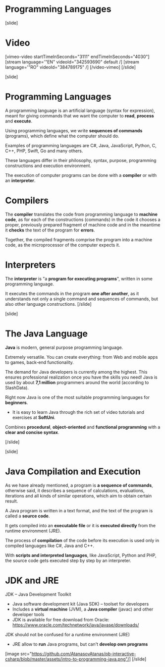 # Programming Languages

[slide]
# Video

[vimeo-video startTimeInSeconds="3111" endTimeInSeconds="4030"]
[stream language='"EN" videoId="342593690" default /]
[stream language='"RO" videoId="384789175"  /]
[/video-vimeo]
[/slide]

[slide]
# Programming Languages
A programming language is an artificial language (syntax for expression), meant for giving commands that we want the computer to **read**, **process** and **execute**.

Using programming languages, we write **sequences of commands** (programs), which define what the computer should do. 

Examples of programming languages are C#, Java, JavaScript, Python, C, C++, PHP, Swift, Go and many others. 

These languages differ in their philosophy, syntax, purpose, programming constructions and execution environment. 

The execution of computer programs can be done with a **compiler** or with an **interpreter**.

# Compilers
The **compiler** translates the code from programming language to **machine code**, as for each of the constructions (commands) in the code it chooses a proper, previously prepared fragment of machine code and in the meantime it **checks** the text of the program for **errors**. 

Together, the compiled fragments comprise the program into a machine code, as the microprocessor of the computer expects it.

# Interpreters
The **interpreter** is "a **program for executing programs**", written in some programming language. 

It executes the commands in the program **one after another**, as it understands not only a single command and sequences of commands, but also other language constructions.
[/slide]

[slide]
# The Java Language
**Java** is modern, general purpose programming language.

Extremely versatile. You can create everything: from Web and mobile apps to games, back-end functionality.

The demand for Java developers is currently among the highest. This ensures professional realization once you have the skills you need! Java is used by about **7,1 million** programmers around the world (according to SlashData). 

Right now Java is one of the most suitable programming languages for **beginners**. 
* It is easy to learn Java through the rich set of video tutorials and exercises at **SoftUni**. 

Combines **procedural**, **object-oriented** and **functional programming** with a **clear and concise syntax**.

[/slide]

[slide]
# Java Compilation and Execution
As we have already mentioned, a program is **a sequence of commands**, otherwise said, it describes a sequence of calculations, evaluations, iterations and all kinds of similar operations, which aim to obtain certain result.

A Java program is written in a text format, and the text of the program is called a **source code**. 

It gets compiled into an **executable file** or it is **executed directly** from the runtime environment (JRE).

The process of **compilation** of the code before its execution is used only in compiled languages like C#, Java and C++. 

With **scripts and interpreted languages**, like JavaScript, Python and PHP, the source code gets executed step by step by an interpreter.

# JDK and JRE
JDK – Java Development Toolkit

* Java software development kit (Java SDK) – toolset for developers
* Includes a **virtual machine** (JVM), a **Java compiler** (javac) and other developer tools
* JDK is available for free download from Oracle: https://www.oracle.com/technetwork/java/javase/downloads/

JDK should not be confused for a runtime environment (JRE)

* JRE allow to **run** Java programs, but can't **develop own programs**

[image src="https://github.com/AtanasovAtanas/pb-interactive-csharp/blob/master/assets/intro-to-programming-java.png"/]
[/slide]